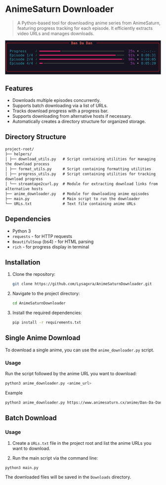 # AnimeSaturn Downloader

> A Python-based tool for downloading anime series from AnimeSaturn, featuring progress tracking for each episode. It efficiently extracts video URLs and manages downloads.

![Screenshot](https://github.com/Lysagxra/AnimeSaturnDownloader/blob/8f8cf230cb28bc37d0004bded26d2fcf9344427d/misc/Screenshot.png)

## Features

- Downloads multiple episodes concurrently.
- Supports batch downloading via a list of URLs.
- Tracks download progress with a progress bar.
- Supports downloading from alternative hosts if necessary.
- Automatically creates a directory structure for organized storage.

## Directory Structure

```
project-root/
├── helpers/
│ ├── download_utils.py   # Script containing utilities for managing the download process
│ ├── format_utils.py     # Script containing formatting utilities
│ ├── progress_utils.py   # Script containing utilities for tracking download progress
│ └── streamtape2curl.py  # Module for extracting download links from alternative hosts
├── anime_downloader.py   # Module for downloading anime episodes
├── main.py               # Main script to run the downloader
└── URLs.txt              # Text file containing anime URLs
```

## Dependencies

- Python 3
- `requests` - for HTTP requests
- `BeautifulSoup` (bs4) - for HTML parsing
- `rich` - for progress display in terminal

## Installation

1. Clone the repository:
   ```bash
   git clone https://github.com/Lysagxra/AnimeSaturnDownloader.git

2. Navigate to the project directory:
   ```bash
   cd AnimeSaturnDownloader

3. Install the required dependencies:
   ```bash
   pip install -r requirements.txt

## Single Anime Download

To download a single anime, you can use the `anime_downloader.py` script.

### Usage

Run the script followed by the anime URL you want to download:

```bash
python3 anime_downloader.py <anime_url>
```

Example

```bash
python3 anime_downloader.py https://www.animesaturn.cx/anime/Dan-Da-Dan
```

## Batch Download

### Usage

1. Create a `URLs.txt` file in the project root and list the anime URLs you want to download.

2. Run the main script via the command line:

```bash
python3 main.py
```

The downloaded files will be saved in the `Downloads` directory.
